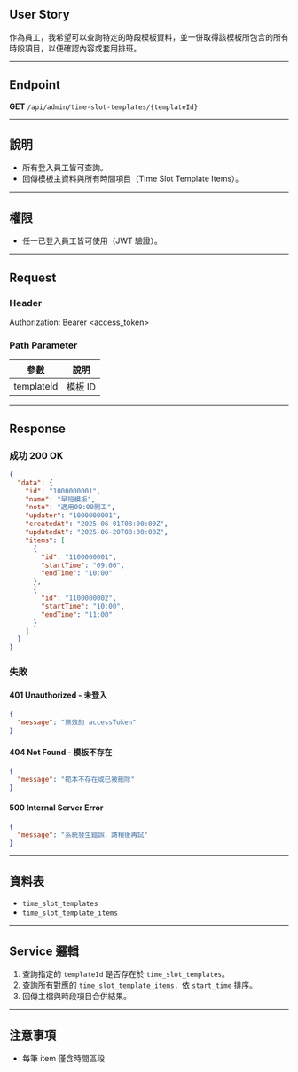 ## User Story

作為員工，我希望可以查詢特定的時段模板資料，並一併取得該模板所包含的所有時段項目，以便確認內容或套用排班。

---

## Endpoint

**GET** `/api/admin/time-slot-templates/{templateId}`

---

## 說明

- 所有登入員工皆可查詢。
- 回傳模板主資料與所有時間項目（Time Slot Template Items）。

---

## 權限

- 任一已登入員工皆可使用（JWT 驗證）。

---

## Request

### Header

Authorization: Bearer <access_token>

### Path Parameter

| 參數       | 說明    |
| ---------- | ------- |
| templateId | 模板 ID |

---

## Response

### 成功 200 OK

```json
{
  "data": {
    "id": "1000000001",
    "name": "早班模板",
    "note": "適用09:00開工",
    "updater": "1000000001",
    "createdAt": "2025-06-01T08:00:00Z",
    "updatedAt": "2025-06-20T08:00:00Z",
    "items": [
      {
        "id": "1100000001",
        "startTime": "09:00",
        "endTime": "10:00"
      },
      {
        "id": "1100000002",
        "startTime": "10:00",
        "endTime": "11:00"
      }
    ]
  }
}
```

### 失敗

#### 401 Unauthorized - 未登入

```json
{
  "message": "無效的 accessToken"
}
```

#### 404 Not Found - 模板不存在

```json
{
  "message": "範本不存在或已被刪除"
}
```

#### 500 Internal Server Error

```json
{
  "message": "系統發生錯誤，請稍後再試"
}
```

---

## 資料表

- `time_slot_templates`
- `time_slot_template_items`

---

## Service 邏輯

1. 查詢指定的 `templateId` 是否存在於 `time_slot_templates`。
2. 查詢所有對應的 `time_slot_template_items`，依 `start_time` 排序。
3. 回傳主檔與時段項目合併結果。

---

## 注意事項

- 每筆 item 僅含時間區段

